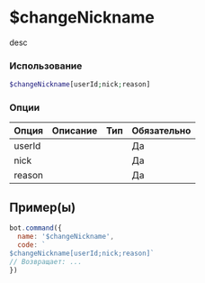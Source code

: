 # $changeNickname
desc
### Использование
```php
$changeNickname[userId;nick;reason]
```

### Опции

| Опция | Описание | Тип | Обязательно |
|--------|-------------|------|----------|
| userId |  |  | Да | 
| nick |  |  | Да | 
| reason |  |  | Да |
## Пример(ы)

```javascript
bot.command({
  name: '$changeNickname',
  code: `
$changeNickname[userId;nick;reason]`
// Возвращает: ...
})
```